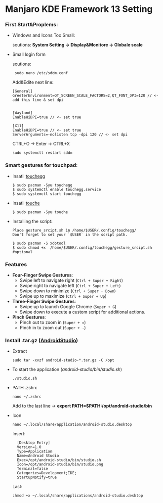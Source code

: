 # Manjaro KDE Framework 13 Setting

### First Start&Proplems:
  - Windows and Icons Too Small:

      soutions: __System Setting -> Display&Monitore -> Globale scale__
    
  - Small login form

    
      soutions:

         sudo nano /etc/sddm.conf

    Add&Edite next line:

        [General]
        GreeterEnvironment=QT_SCREEN_SCALE_FACTORS=2,QT_FONT_DPI=120 // <- add this line & set dpi


        [Wayland]
        EnableHiDPI=true // <- set true
    
        [X11]
        EnableHiDPI=true // <- set true
        ServerArguments=-nolisten tcp -dpi 120 // <- set dpi

    CTRL+O -> Enter -> CTRL+X

        sudo systemctl restart sddm

  ### Smart gestures for touchpad:
  - Insatll [touchegg](https://github.com/JoseExposito/touchegg)
    
        $ sudo pacman -Syu touchegg
        $ sudo systemctl enable touchegg.service
        $ sudo systemctl start touchegg
    
  - Insatll [touche](https://github.com/JoseExposito/touche)

        $ sudo pacman -Syu touche

  - Installing the script:

        Place gesture_srcipt.sh in /home/$USER/.config/touchegg/
        Don't forget to set your `$USER` in the script path.

        $ sudo pacman -S xdotool
        $ sudo chmod +x  /home/$USER/.config/touchegg/gesture_srcipt.sh #optional

### Features
 - **Four-Finger Swipe Gestures**:
      - Swipe left to navigate right (`Ctrl + Super + Right`)
      - Swipe right to navigate left (`Ctrl + Super + Left`)
      - Swipe down to minimize (`Ctrl + Super + Down`)
      - Swipe up to maximize (`Ctrl + Super + Up`)
 - **Three-Finger Swipe Gestures**:              
      - Swipe up to launch Google Chrome (`Super + G`)     
      - Swipe down to execute a custom script for additional actions.               
 - **Pinch Gestures**:               
      - Pinch out to zoom in (`Super + =`)       
      - Pinch in to zoom out (`Super + -`)


### Install .tar.gz ([AndroidStudio](https://developer.android.com/studio))
  - Extract

        sudo tar -xvzf android-studio-*.tar.gz -C /opt

  - To start the application (*android-studio/bin/studio.sh*)

        ./studio.sh

 - PATH .zshrc

       nano ~/.zshrc
   
     Add to the last line -> **export PATH=$PATH:/opt/android-studio/bin**

- Icon

      nano ~/.local/share/application/android-studio.desktop

    Insert:
  
        [Desktop Entry]
        Version=1.0
        Type=Application
        Name=Android Studio
        Exec=/opt/android-studio/bin/studio.sh
        Icon=/opt/android-studio/bin/studio.png
        Terminal=false
        Categories=Development;IDE;
        StartupNotify=true
  
    Last:
  
      chmod +x ~/.local/share/applications/android-studio.desktop

        


